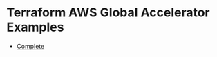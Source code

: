 # Terraform AWS Global Accelerator Examples

- [Complete](https://github.com/clowdhaus/terraform-aws-global-accelerator/tree/main/examples/complete)
